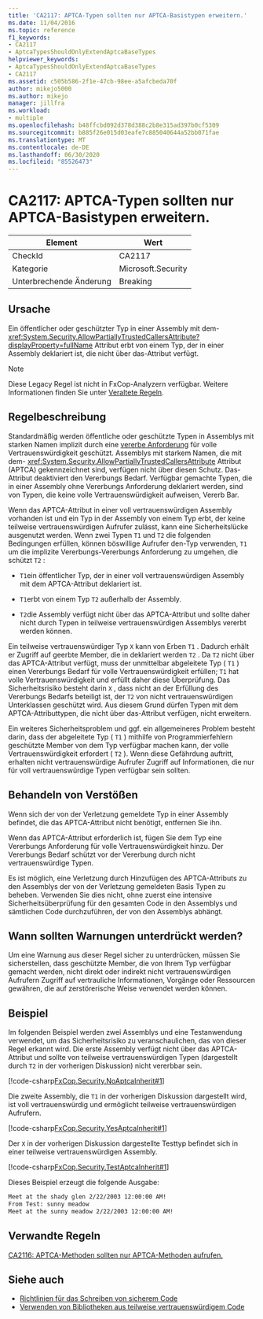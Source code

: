 ```yaml
---
title: 'CA2117: APTCA-Typen sollten nur APTCA-Basistypen erweitern.'
ms.date: 11/04/2016
ms.topic: reference
f1_keywords:
- CA2117
- AptcaTypesShouldOnlyExtendAptcaBaseTypes
helpviewer_keywords:
- AptcaTypesShouldOnlyExtendAptcaBaseTypes
- CA2117
ms.assetid: c505b586-2f1e-47cb-98ee-a5afcbeda70f
author: mikejo5000
ms.author: mikejo
manager: jillfra
ms.workload:
- multiple
ms.openlocfilehash: b48ffcbd092d378d388c2b8e315ad397b0cf5309
ms.sourcegitcommit: b885f26e015d03eafe7c885040644a52bb071fae
ms.translationtype: MT
ms.contentlocale: de-DE
ms.lasthandoff: 06/30/2020
ms.locfileid: "85526473"
---
```

# <a name="ca2117-aptca-types-should-only-extend-aptca-base-types"></a>CA2117: APTCA-Typen sollten nur APTCA-Basistypen erweitern.

|Element|Wert|
|-|-|
|CheckId|CA2117|
|Kategorie|Microsoft.Security|
|Unterbrechende Änderung|Breaking|

## <a name="cause"></a>Ursache
Ein öffentlicher oder geschützter Typ in einer Assembly mit dem- <xref:System.Security.AllowPartiallyTrustedCallersAttribute?displayProperty=fullName> Attribut erbt von einem Typ, der in einer Assembly deklariert ist, die nicht über das-Attribut verfügt.

> [!NOTE]
> Diese Legacy Regel ist nicht in FxCop-Analyzern verfügbar. Weitere Informationen finden Sie unter [Veraltete Regeln](fxcop-rule-port-status.md#deprecated-rules).

## <a name="rule-description"></a>Regelbeschreibung

Standardmäßig werden öffentliche oder geschützte Typen in Assemblys mit starken Namen implizit durch eine [vererbe Anforderung](xref:System.Security.Permissions.SecurityAction#System_Security_Permissions_SecurityAction_InheritanceDemand) für volle Vertrauenswürdigkeit geschützt. Assemblys mit starkem Namen, die mit dem- <xref:System.Security.AllowPartiallyTrustedCallersAttribute> Attribut (APTCA) gekennzeichnet sind, verfügen nicht über diesen Schutz. Das-Attribut deaktiviert den Vererbungs Bedarf. Verfügbar gemachte Typen, die in einer Assembly ohne Vererbungs Anforderung deklariert werden, sind von Typen, die keine volle Vertrauenswürdigkeit aufweisen, Vererb Bar.

Wenn das APTCA-Attribut in einer voll vertrauenswürdigen Assembly vorhanden ist und ein Typ in der Assembly von einem Typ erbt, der keine teilweise vertrauenswürdigen Aufrufer zulässt, kann eine Sicherheitslücke ausgenutzt werden. Wenn zwei Typen `T1` und `T2` die folgenden Bedingungen erfüllen, können böswillige Aufrufer den-Typ verwenden, `T1` um die implizite Vererbungs-Vererbungs Anforderung zu umgehen, die schützt `T2` :

- `T1`ein öffentlicher Typ, der in einer voll vertrauenswürdigen Assembly mit dem APTCA-Attribut deklariert ist.

- `T1`erbt von einem Typ `T2` außerhalb der Assembly.

- `T2`die Assembly verfügt nicht über das APTCA-Attribut und sollte daher nicht durch Typen in teilweise vertrauenswürdigen Assemblys vererbt werden können.

Ein teilweise vertrauenswürdiger Typ `X` kann von Erben `T1` . Dadurch erhält er Zugriff auf geerbte Member, die in deklariert werden `T2` . Da `T2` nicht über das APTCA-Attribut verfügt, muss der unmittelbar abgeleitete Typ ( `T1` ) einen Vererbungs Bedarf für volle Vertrauenswürdigkeit erfüllen; `T1` hat volle Vertrauenswürdigkeit und erfüllt daher diese Überprüfung. Das Sicherheitsrisiko besteht darin `X` , dass nicht an der Erfüllung des Vererbungs Bedarfs beteiligt ist, der `T2` von nicht vertrauenswürdigen Unterklassen geschützt wird. Aus diesem Grund dürfen Typen mit dem APTCA-Attributtypen, die nicht über das-Attribut verfügen, nicht erweitern.

Ein weiteres Sicherheitsproblem und ggf. ein allgemeineres Problem besteht darin, dass der abgeleitete Typ ( `T1` ) mithilfe von Programmierfehlern geschützte Member von dem Typ verfügbar machen kann, der volle Vertrauenswürdigkeit erfordert ( `T2` ). Wenn diese Gefährdung auftritt, erhalten nicht vertrauenswürdige Aufrufer Zugriff auf Informationen, die nur für voll vertrauenswürdige Typen verfügbar sein sollten.

## <a name="how-to-fix-violations"></a>Behandeln von Verstößen

Wenn sich der von der Verletzung gemeldete Typ in einer Assembly befindet, die das APTCA-Attribut nicht benötigt, entfernen Sie ihn.

Wenn das APTCA-Attribut erforderlich ist, fügen Sie dem Typ eine Vererbungs Anforderung für volle Vertrauenswürdigkeit hinzu. Der Vererbungs Bedarf schützt vor der Vererbung durch nicht vertrauenswürdige Typen.

Es ist möglich, eine Verletzung durch Hinzufügen des APTCA-Attributs zu den Assemblys der von der Verletzung gemeldeten Basis Typen zu beheben. Verwenden Sie dies nicht, ohne zuerst eine intensive Sicherheitsüberprüfung für den gesamten Code in den Assemblys und sämtlichen Code durchzuführen, der von den Assemblys abhängt.

## <a name="when-to-suppress-warnings"></a>Wann sollten Warnungen unterdrückt werden?

Um eine Warnung aus dieser Regel sicher zu unterdrücken, müssen Sie sicherstellen, dass geschützte Member, die von Ihrem Typ verfügbar gemacht werden, nicht direkt oder indirekt nicht vertrauenswürdigen Aufrufern Zugriff auf vertrauliche Informationen, Vorgänge oder Ressourcen gewähren, die auf zerstörerische Weise verwendet werden können.

## <a name="example"></a>Beispiel

Im folgenden Beispiel werden zwei Assemblys und eine Testanwendung verwendet, um das Sicherheitsrisiko zu veranschaulichen, das von dieser Regel erkannt wird. Die erste Assembly verfügt nicht über das APTCA-Attribut und sollte von teilweise vertrauenswürdigen Typen (dargestellt durch `T2` in der vorherigen Diskussion) nicht vererbbar sein.

[!code-csharp[FxCop.Security.NoAptcaInherit#1](../code-quality/codesnippet/CSharp/ca2117-aptca-types-should-only-extend-aptca-base-types_1.cs)]

Die zweite Assembly, die `T1` in der vorherigen Diskussion dargestellt wird, ist voll vertrauenswürdig und ermöglicht teilweise vertrauenswürdigen Aufrufern.

[!code-csharp[FxCop.Security.YesAptcaInherit#1](../code-quality/codesnippet/CSharp/ca2117-aptca-types-should-only-extend-aptca-base-types_2.cs)]

Der `X` in der vorherigen Diskussion dargestellte Testtyp befindet sich in einer teilweise vertrauenswürdigen Assembly.

[!code-csharp[FxCop.Security.TestAptcaInherit#1](../code-quality/codesnippet/CSharp/ca2117-aptca-types-should-only-extend-aptca-base-types_3.cs)]

Dieses Beispiel erzeugt die folgende Ausgabe:

```txt
Meet at the shady glen 2/22/2003 12:00:00 AM!
From Test: sunny meadow
Meet at the sunny meadow 2/22/2003 12:00:00 AM!
```

## <a name="related-rules"></a>Verwandte Regeln

[CA2116: APTCA-Methoden sollten nur APTCA-Methoden aufrufen.](../code-quality/ca2116.md)

## <a name="see-also"></a>Siehe auch

- [Richtlinien für das Schreiben von sicherem Code](/dotnet/standard/security/secure-coding-guidelines)
- [Verwenden von Bibliotheken aus teilweise vertrauenswürdigem Code](/dotnet/framework/misc/using-libraries-from-partially-trusted-code)

